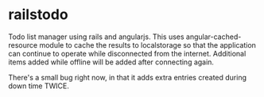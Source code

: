 railstodo
=========

Todo list manager using rails and angularjs.  This uses angular-cached-resource module to cache
the results to localstorage so that the application can continue to operate while disconnected
from the internet.  Additional items added while offline will be added after connecting again.

There's a small bug right now, in that it adds extra entries created during down time TWICE.

